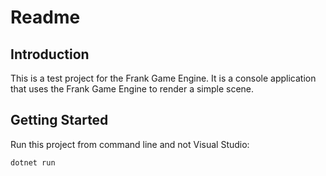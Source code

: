 # Readme

## Introduction

This is a test project for the Frank Game Engine. It is a console application that uses the Frank Game Engine to render a simple scene.

## Getting Started

Run this project from command line and not Visual Studio:
    
```bash
dotnet run
```